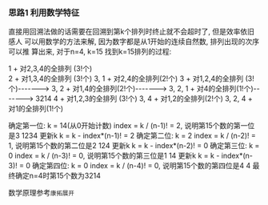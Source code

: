 ### 思路1 利用数学特征

直接用回溯法做的话需要在回溯到第k个排列时终止就不会超时了, 但是效率依旧感人
可以用数学的方法来解, 因为数字都是从1开始的连续自然数, 排列出现的次序可以推
算出来, 对于n=4, k=15 找到k=15排列的过程:

1 + 对2,3,4的全排列 (3!个)         
2 + 对1,3,4的全排列 (3!个)         3, 1 + 对2,4的全排列(2!个)
3 + 对1,2,4的全排列 (3!个)-------> 3, 2 + 对1,4的全排列(2!个)-------> 3, 2, 1 + 对4的全排列(1!个)-------> 3214
4 + 对1,2,3的全排列 (3!个)         3, 4 + 对1,2的全排列(2!个)         3, 2, 4 + 对1的全排列(1!个)

确定第一位:
    k = 14(从0开始计数)
    index = k / (n-1)! = 2, 说明第15个数的第一位是3   1234
    更新k
    k = k - index*(n-1)! = 2
确定第二位:
    k = 2
    index = k / (n-2)! = 1, 说明第15个数的第二位是2   124
    更新k
    k = k - index*(n-2)! = 0
确定第三位:
    k = 0
    index = k / (n-3)! = 0, 说明第15个数的第三位是1   14
    更新k
    k = k - index*(n-3)! = 0
确定第四位:
    k = 0
    index = k / (n-4)! = 0, 说明第15个数的第四位是4   4
最终确定n=4时第15个数为3214 

数学原理参考`康拓展开`
